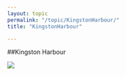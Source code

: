 ```yaml
---
layout: topic
permalink: "/topic/KingstonHarbour/"
title: "KingstonHarbour"

---
```


##Kingston Harbour

<img src="http://k7waterfront.org/Images/Chart-KingstonHarbour2.jpg" border="0">




